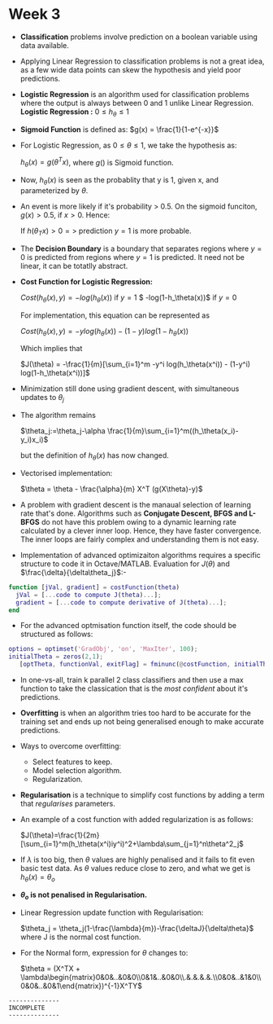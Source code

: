 # Week 3

- **Classification** problems involve prediction on a boolean variable using data available.
- Applying Linear Regression to classification problems is not a great idea, as a few wide data points can skew the hypothesis and yield poor predictions.
- **Logistic Regression** is an algorithm used for classification problems where the output is always between 0 and 1 unlike Linear Regression. **Logistic Regression :** $0 \leq h_\theta \leq 1$  
- **Sigmoid Function** is defined as: $g(x) = \frac{1}{1-e^{-x}}$
- For Logistic Regression, as $0 \leq \theta \leq 1$, we take the hypothesis as:

    $h_\theta(x) = g(\theta^T x)$, where $g()$ is Sigmoid function.

- Now, $h_\theta (x)$ is seen as the probablity that y is 1, given x, and parameterized by $\theta$.
- An event is more likely if it's probability > 0.5. On the sigmoid funciton, $g(x) > 0.5$, if $x > 0$. Hence:

    If $h(\theta_T x) > 0 =>$ prediction $y = 1$ is more probable.

- The **Decision Boundary** is a boundary that separates regions where $y = 0$ is predicted from regions where $y=1$ is predicted. It need not be linear, it can be totatlly abstract.
  
- **Cost Function for Logistic Regression:**

    $Cost(h_\theta(x),y) = -log(h_\theta(x))$ if $y=1$
            $ -log(1-h_\theta(x))$ if $y=0$  

    For implementation, this equation can be represented as

    $Cost(h_\theta(x),y) = -y log(h_\theta(x)) - (1-y) log(1-h_\theta(x))$  

    Which implies that

    $J(\theta) = -\frac{1}{m}[\sum_{i=1}^m -y^i log(h_\theta(x^i)) - (1-y^i) log(1-h_\theta(x^i))]$

- Minimization still done using gradient descent, with simultaneous updates to $\theta_j$
- The algorithm remains

  $\theta_j:=\theta_j-\alpha \frac{1}{m}\sum_{i=1}^m((h_\theta(x_i)-y_i)x_i)$

  but the definition of $h_\theta(x)$ has now changed.

- Vectorised implementation:

    $\theta = \theta - \frac{\alpha}{m} X^T (g(X\theta)-y)$

- A problem with gradient descent is the manaual selection of learning rate that's done. Algorithms such as **Conjugate Descent, BFGS and L-BFGS** do not have this problem owing to a dynamic learning rate calculated by a clever inner loop. Hence, they have faster convergence. The inner loops are fairly complex and understanding them is not easy.
- Implementation of advanced optimizaiton algorithms requires a specific structure to code it in Octave/MATLAB. Evaluation for $J(\theta)$ and $\frac{\delta}{\delta\theta_j}$:-

```MATLAB
function [jVal, gradient] = costFunction(theta)
  jVal = [...code to compute J(theta)...];
  gradient = [...code to compute derivative of J(theta)...];
end
```

- For the advanced optmisation function itself, the code should be structured as follows:

```MATLAB
options = optimset('GradObj', 'on', 'MaxIter', 100);
initialTheta = zeros(2,1);
   [optTheta, functionVal, exitFlag] = fminunc(@costFunction, initialTheta, options);
```

- In one-vs-all, train k parallel 2 class classifiers and then use a max function to take the classication that is the *most confident* about it's predictions.
- **Overfitting** is when an algorithm tries too hard to be accurate for the training set and ends up not being generalised enough to make accurate predictions.
- Ways to overcome overfitting:
    - Select features to keep.
    - Model selection algorithm.
    - Regularization.
- **Regularisation** is a technique to simplify cost functions by adding a term that *regularises* parameters.
- An example of a cost function with added regularization is as follows:
  
    $J(\theta)=\frac{1}{2m}[\sum_{i=1}^m(h_\theta(x^i)iy^i)^2+\lambda\sum_{j=1}^n\theta^2_j$

- If $\lambda$ is too big, then $\theta$ values are highly penalised and it fails to fit even basic test data. As $\theta$ values reduce close to zero, and what we get is $h_\theta(x)=\theta_o$
- **$\theta_o$ is not penalised in Regularisation.**
- Linear Regression update function with Regularisation:

    $\theta_j = \theta_j(1-\frac{\lambda}{m})-\frac{\deltaJ}{\delta\theta}$
    where J is the normal cost function.

- For the Normal form, expression for $\theta$ changes to:

    $\theta = (X^TX + \lambda\begin{matrix}0&0&..&0&0\\0&1&..&0&0\\.&.&.&.&.\\0&0&..&1&0\\0&0&..&0&1\end{matrix})^{-1}X^TY$
        
```
--------------
INCOMPLETE
--------------
```